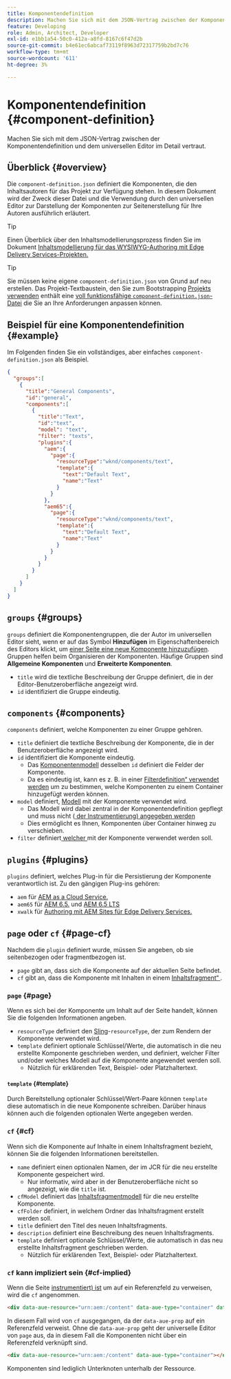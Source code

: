 ```yaml
---
title: Komponentendefinition
description: Machen Sie sich mit dem JSON-Vertrag zwischen der Komponentendefinition und dem universellen Editor im Detail vertraut.
feature: Developing
role: Admin, Architect, Developer
exl-id: e1bb1a54-50c0-412a-a8fd-8167c6f47d2b
source-git-commit: b4e61ec6abcaf73119f8963d72317759b2bd7c76
workflow-type: tm+mt
source-wordcount: '611'
ht-degree: 3%

---
```


# Komponentendefinition {#component-definition}

Machen Sie sich mit dem JSON-Vertrag zwischen der Komponentendefinition und dem universellen Editor im Detail vertraut.

## Überblick {#overview}

Die `component-definition.json` definiert die Komponenten, die den Inhaltsautoren für das Projekt zur Verfügung stehen. In diesem Dokument wird der Zweck dieser Datei und die Verwendung durch den universellen Editor zur Darstellung der Komponenten zur Seitenerstellung für Ihre Autoren ausführlich erläutert.

>[!TIP]
>
>Einen Überblick über den Inhaltsmodellierungsprozess finden Sie im Dokument [Inhaltsmodellierung für das WYSIWYG-Authoring mit Edge Delivery Services-Projekten.](https://www.aem.live/developer/component-model-definitions)

>[!TIP]
>
>Sie müssen keine eigene `component-definition.json` von Grund auf neu erstellen. Das Projekt-Textbaustein, den Sie zum Bootstrapping [ Projekts verwenden](https://www.aem.live/developer/ue-tutorial) enthält eine [voll funktionsfähige `component-definition.json`-Datei](https://github.com/adobe-rnd/aem-boilerplate-xwalk/blob/main/component-definition.json) die Sie an Ihre Anforderungen anpassen können.

## Beispiel für eine Komponentendefinition {#example}

Im Folgenden finden Sie ein vollständiges, aber einfaches `component-definition.json` als Beispiel.

```json
{
  "groups":[
    {
      "title":"General Components",
      "id":"general",
      "components":[
        {
          "title":"Text",
          "id":"text",
          "model": "text",
          "filter": "texts",
          "plugins":{
            "aem":{
              "page":{
                "resourceType":"wknd/components/text",
                "template":{
                  "text":"Default Text",
                  "name":"Text"
                }
              }
            },
            "aem65":{
              "page":{
                "resourceType":"wknd/components/text",
                "template":{
                  "text":"Default Text",
                  "name":"Text"
                }
              }
            }
          }
        }
      ]
    }
  ]
}
```

## `groups` {#groups}

`groups` definiert die Komponentengruppen, die der Autor im universellen Editor sieht, wenn er auf das Symbol **Hinzufügen** im Eigenschaftenbereich des Editors klickt, um [einer Seite eine neue Komponente hinzuzufügen](/help/sites-cloud/authoring/universal-editor/authoring.md#adding-components). Gruppen helfen beim Organisieren der Komponenten. Häufige Gruppen sind **Allgemeine Komponenten** und **Erweiterte Komponenten**.

* `title` wird die textliche Beschreibung der Gruppe definiert, die in der Editor-Benutzeroberfläche angezeigt wird.
* `id` identifiziert die Gruppe eindeutig.

## `components` {#components}

`components` definiert, welche Komponenten zu einer Gruppe gehören.

* `title` definiert die textliche Beschreibung der Komponente, die in der Benutzeroberfläche angezeigt wird.
* `id` identifiziert die Komponente eindeutig.
   * Das [Komponentenmodell](/help/implementing/universal-editor/field-types.md#model-structure) desselben `id` definiert die Felder der Komponente.
   * Da es eindeutig ist, kann es z. B. in einer [Filterdefinition“ verwendet werden](/help/implementing/universal-editor/filtering.md) um zu bestimmen, welche Komponenten zu einem Container hinzugefügt werden können.
* `model` definiert, [Modell](/help/implementing/universal-editor/field-types.md#model-structure) mit der Komponente verwendet wird.
   * Das Modell wird dabei zentral in der Komponentendefinition gepflegt und muss nicht ([ der Instrumentierung) angegeben werden](/help/implementing/universal-editor/field-types.md#instrumentation)
   * Dies ermöglicht es Ihnen, Komponenten über Container hinweg zu verschieben.
* `filter` definiert[ welcher ](/help/implementing/universal-editor/filtering.md) mit der Komponente verwendet werden soll.

## `plugins` {#plugins}

`plugins` definiert, welches Plug-in für die Persistierung der Komponente verantwortlich ist. Zu den gängigen Plug-ins gehören:

* `aem` für [AEM as a Cloud Service.](https://experienceleague.adobe.com/de/docs/experience-manager-cloud-service)
* `aem65` für [AEM 6.5.](https://experienceleague.adobe.com/de/docs/experience-manager-65) und [AEM 6.5 LTS](https://experienceleague.adobe.com/en/docs/experience-manager-65-lts)
* `xwalk` für [Authoring mit AEM Sites für Edge Delivery Services.](https://www.aem.live/developer/ue-tutorial)

## `page` oder `cf` {#page-cf}

Nachdem die `plugin` definiert wurde, müssen Sie angeben, ob sie seitenbezogen oder fragmentbezogen ist.

* `page` gibt an, dass sich die Komponente auf der aktuellen Seite befindet.
* `cf` gibt an, dass die Komponente mit Inhalten in einem [Inhaltsfragment“ ](/help/assets/content-fragments/content-fragments.md).

### `page` {#page}

Wenn es sich bei der Komponente um Inhalt auf der Seite handelt, können Sie die folgenden Informationen angeben.

* `resourceType` definiert den [Sling](/help/implementing/developing/introduction/sling-cheatsheet.md)-`resourceType`, der zum Rendern der Komponente verwendet wird.
* `template` definiert optionale Schlüssel/Werte, die automatisch in die neu erstellte Komponente geschrieben werden, und definiert, welcher Filter und/oder welches Modell auf die Komponente angewendet werden soll.
   * Nützlich für erklärenden Text, Beispiel- oder Platzhaltertext.

#### `template` {#template}

Durch Bereitstellung optionaler Schlüssel/Wert-Paare können `template` diese automatisch in die neue Komponente schreiben. Darüber hinaus können auch die folgenden optionalen Werte angegeben werden.

### `cf` {#cf}

Wenn sich die Komponente auf Inhalte in einem Inhaltsfragment bezieht, können Sie die folgenden Informationen bereitstellen.

* `name` definiert einen optionalen Namen, der im JCR für die neu erstellte Komponente gespeichert wird.
   * Nur informativ, wird aber in der Benutzeroberfläche nicht so angezeigt, wie die `title` ist.
* `cfModel` definiert das [Inhaltsfragmentmodell](/help/assets/content-fragments/content-fragments-models.md) für die neu erstellte Komponente.
* `cfFolder` definiert, in welchem Ordner das Inhaltsfragment erstellt werden soll.
* `title` definiert den Titel des neuen Inhaltsfragments.
* `description` definiert eine Beschreibung des neuen Inhaltsfragments.
* `template` definiert optionale Schlüssel/Werte, die automatisch in das neu erstellte Inhaltsfragment geschrieben werden.
   * Nützlich für erklärenden Text, Beispiel- oder Platzhaltertext.

### `cf` kann impliziert sein {#cf-implied}

Wenn die Seite [instrumentiert) ist](/help/implementing/universal-editor/getting-started.md#instrument-page) um auf ein Referenzfeld zu verweisen, wird die `cf` angenommen.

```html
<div data-aue-resource="urn:aem:/content" data-aue-type="container" data-aue-prop="field"></div>
```

In diesem Fall wird von `cf` ausgegangen, da der `data-aue-prop` auf ein Referenzfeld verweist. Ohne die `data-aue-prop` geht der universelle Editor von `page` aus, da in diesem Fall die Komponenten nicht über ein Referenzfeld verknüpft sind.

```html
<div data-aue-resource="urn:aem:/content" data-aue-type="container"></div>
```

Komponenten sind lediglich Unterknoten unterhalb der Ressource.
